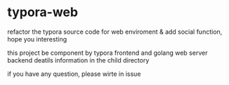 # typora-web
refactor the typora source code for web enviroment &amp; add social function, hope you interesting

this project be component by typora frontend and golang web server backend
deatils information in the child directory

if you have any question, please wirte in issue
